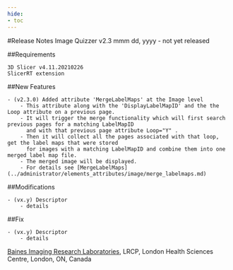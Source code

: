 ```yaml
---
hide:
- toc
---
```

<!-- let javascript handle toc on left sidebar -->

#Release Notes
	Image Quizzer v2.3
	mmm dd, yyyy - not yet released
	

##Requirements

	3D Slicer v4.11.20210226
	SlicerRT extension
	
##New Features

	- (v2.3.0) Added attribute 'MergeLabelMaps' at the Image level
		- This attribute along with the 'DisplayLabelMapID' and the the Loop attribute on a previous page.
		- It will trigger the merge functionality which will first search previous pages for a matching LabelMapID
     	  and with that previous page attribute Loop="Y" .
		- Then it will collect all the pages associated with that loop, get the label maps that were stored
		  for images with a matching LabelMapID and combine them into one merged label map file.
		- The merged image will be displayed.
		- For details see [MergeLabelMaps](../administrator/elements_attributes/image/merge_labelmaps.md)



##Modifications

	- (vx.y) Descriptor
		- details

##Fix

	- (vx.y) Descriptor
		- details
		  
[Baines Imaging Research Laboratories](https://bainesimaging.com), LRCP, London Health Sciences Centre, London, ON, Canada
